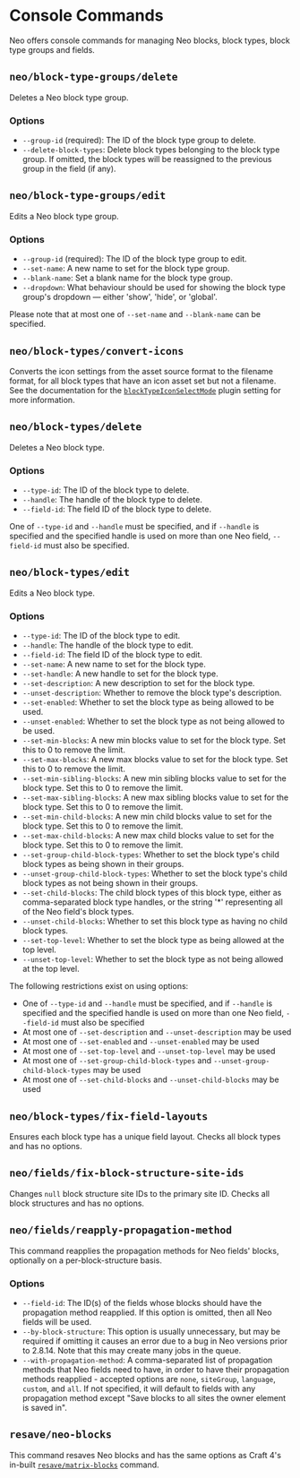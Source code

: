 # Console Commands

Neo offers console commands for managing Neo blocks, block types, block type groups and fields.

## `neo/block-type-groups/delete`

Deletes a Neo block type group.

### Options
- `--group-id` (required): The ID of the block type group to delete.
- `--delete-block-types`: Delete block types belonging to the block type group. If omitted, the block types will be reassigned to the previous group in the field (if any).

## `neo/block-type-groups/edit`

Edits a Neo block type group.

### Options
- `--group-id` (required): The ID of the block type group to edit.
- `--set-name`: A new name to set for the block type group.
- `--blank-name`: Set a blank name for the block type group.
- `--dropdown`: What behaviour should be used for showing the block type group's dropdown — either 'show', 'hide', or 'global'.

Please note that at most one of `--set-name` and `--blank-name` can be specified.

## `neo/block-types/convert-icons`

Converts the icon settings from the asset source format to the filename format, for all block types that have an icon asset set but not a filename. See the documentation for the [`blockTypeIconSelectMode`](settings.md#blocktypeiconselectmode) plugin setting for more information.

## `neo/block-types/delete`

Deletes a Neo block type.

### Options
- `--type-id`: The ID of the block type to delete.
- `--handle`: The handle of the block type to delete.
- `--field-id`: The field ID of the block type to delete.

One of `--type-id` and `--handle` must be specified, and if `--handle` is specified and the specified handle is used on more than one Neo field, `--field-id` must also be specified.

## `neo/block-types/edit`

Edits a Neo block type.

### Options
- `--type-id`: The ID of the block type to edit.
- `--handle`: The handle of the block type to edit.
- `--field-id`: The field ID of the block type to edit.
- `--set-name`: A new name to set for the block type.
- `--set-handle`: A new handle to set for the block type.
- `--set-description`: A new description to set for the block type.
- `--unset-description`: Whether to remove the block type's description.
- `--set-enabled`: Whether to set the block type as being allowed to be used.
- `--unset-enabled`: Whether to set the block type as not being allowed to be used.
- `--set-min-blocks`: A new min blocks value to set for the block type. Set this to 0 to remove the limit.
- `--set-max-blocks`: A new max blocks value to set for the block type. Set this to 0 to remove the limit.
- `--set-min-sibling-blocks`: A new min sibling blocks value to set for the block type. Set this to 0 to remove the limit.
- `--set-max-sibling-blocks`: A new max sibling blocks value to set for the block type. Set this to 0 to remove the limit.
- `--set-min-child-blocks`: A new min child blocks value to set for the block type. Set this to 0 to remove the limit.
- `--set-max-child-blocks`: A new max child blocks value to set for the block type. Set this to 0 to remove the limit.
- `--set-group-child-block-types`: Whether to set the block type's child block types as being shown in their groups.
- `--unset-group-child-block-types`: Whether to set the block type's child block types as not being shown in their groups.
- `--set-child-blocks`: The child block types of this block type, either as comma-separated block type handles, or the string '*' representing all of the Neo field's block types.
- `--unset-child-blocks`: Whether to set this block type as having no child block types.
- `--set-top-level`: Whether to set the block type as being allowed at the top level.
- `--unset-top-level`: Whether to set the block type as not being allowed at the top level.

The following restrictions exist on using options:
- One of `--type-id` and `--handle` must be specified, and if `--handle` is specified and the specified handle is used on more than one Neo field, `--field-id` must also be specified
- At most one of `--set-description` and `--unset-description` may be used
- At most one of `--set-enabled` and `--unset-enabled` may be used
- At most one of `--set-top-level` and `--unset-top-level` may be used
- At most one of `--set-group-child-block-types` and `--unset-group-child-block-types` may be used
- At most one of `--set-child-blocks` and `--unset-child-blocks` may be used

## `neo/block-types/fix-field-layouts`

Ensures each block type has a unique field layout. Checks all block types and has no options.

## `neo/fields/fix-block-structure-site-ids`

Changes `null` block structure site IDs to the primary site ID. Checks all block structures and has no options.

## `neo/fields/reapply-propagation-method`

This command reapplies the propagation methods for Neo fields' blocks, optionally on a per-block-structure basis.

### Options
- `--field-id`: The ID(s) of the fields whose blocks should have the propagation method reapplied. If this option is omitted, then all Neo fields will be used.
- `--by-block-structure`: This option is usually unnecessary, but may be required if omitting it causes an error due to a bug in Neo versions prior to 2.8.14. Note that this may create many jobs in the queue.
- `--with-propagation-method`: A comma-separated list of propagation methods that Neo fields need to have, in order to have their propagation methods reapplied - accepted options are `none`, `siteGroup`, `language`, `custom`, and `all`. If not specified, it will default to fields with any propagation method except "Save blocks to all sites the owner element is saved in".

## `resave/neo-blocks`

This command resaves Neo blocks and has the same options as Craft 4's in-built [`resave/matrix-blocks`](https://craftcms.com/docs/4.x/console-commands.html#resave-matrix-blocks) command.
